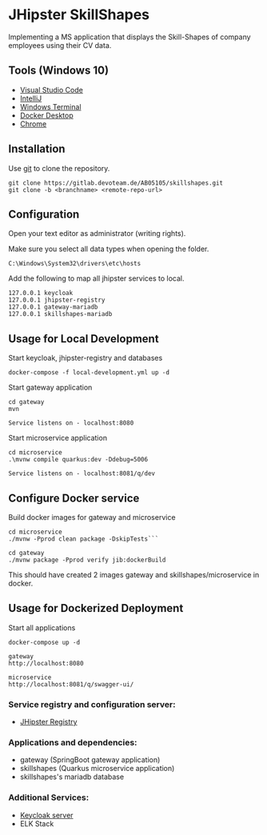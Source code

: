 # JHipster SkillShapes

Implementing a MS application that displays the Skill-Shapes of company employees using their CV data.

## Tools (Windows 10)

- [Visual Studio Code](https://code.visualstudio.com/docs/?dv=win)
- [IntelliJ ](https://www.jetbrains.com/idea/download/#section=windows)
- [Windows Terminal](https://www.microsoft.com/de-de/p/windows-terminal/9n0dx20hk701?rtc=1&activetab=pivot:overviewtab)
- [ Docker Desktop](https://hub.docker.com/editions/community/docker-ce-desktop-windows/)
- [Chrome](https://www.google.com/chrome/)

## Installation

Use [git](https://git-scm.com/downloads) to clone the repository.

```
git clone https://gitlab.devoteam.de/AB05105/skillshapes.git
git clone -b <branchname> <remote-repo-url>
```

## Configuration

Open your text editor as administrator (writing rights).

Make sure you select all data types when opening the folder.

`C:\Windows\System32\drivers\etc\hosts`

Add the following to map all jhipster services to local.

```
127.0.0.1 keycloak
127.0.0.1 jhipster-registry
127.0.0.1 gateway-mariadb
127.0.0.1 skillshapes-mariadb
```

## Usage for Local Development

Start keycloak, jhipster-registry and databases

```
docker-compose -f local-development.yml up -d
```

Start gateway application

```
cd gateway
mvn

Service listens on - localhost:8080

```

Start microservice application

```
cd microservice
.\mvnw compile quarkus:dev -Ddebug=5006

Service listens on - localhost:8081/q/dev

```

## Configure Docker service

Build docker images for gateway and microservice

````
cd microservice
./mvnw -Pprod clean package -DskipTests```

cd gateway
./mvnw package -Pprod verify jib:dockerBuild
````

This should have created 2 images gateway and skillshapes/microservice in docker.

## Usage for Dockerized Deployment

Start all applications

```
docker-compose up -d

gateway
http://localhost:8080

microservice
http://localhost:8081/q/swagger-ui/
```

### Service registry and configuration server:

- [JHipster Registry](http://localhost:8761)

### Applications and dependencies:

- gateway (SpringBoot gateway application)
- skillshapes (Quarkus microservice application)
- skillshapes's mariadb database

### Additional Services:

- [Keycloak server](http://localhost:9080)
- ELK Stack
